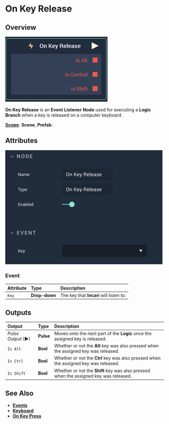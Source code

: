 # On Key Release

## Overview

![The On Key Release Node.](../../../.gitbook/assets/onkeyreleasenode.png)

**On Key Release** is an **Event Listener** **Node** used for executing a **Logic Branch** when a key is released on a computer keyboard.

[**Scope**](../../overview.md#scopes): **Scene**, **Prefab**.

## Attributes

![The On Key Release Node Attributes.](../../../.gitbook/assets/onkeyreleaseattributes.png)

### Event

| Attribute | Type | Description |
| :--- | :--- | :--- |
| `Key` | **Drop-down** | The key that **Incari** will listen to. |

## Outputs

| Output | Type | Description |
| :--- | :--- | :--- |
| _Pulse Output_ \(►\) | **Pulse** | Moves onto the next part of the **Logic** once the assigned key is released. |
| `Is Alt` | **Bool** | Whether or not the **Alt** key was also pressed when the assigned key was released. |
| `Is Ctrl` | **Bool** | Whether or not the **Ctrl** key was also pressed when the assigned key was released. |
| `Is Shift` | **Bool** | Whether or not the **Shift** key was also pressed when the assigned key was released. |

## See Also

* [**Events**](../)
* [**Keyboard**](./)
* [**On Key Press**](on-key-press.md)

